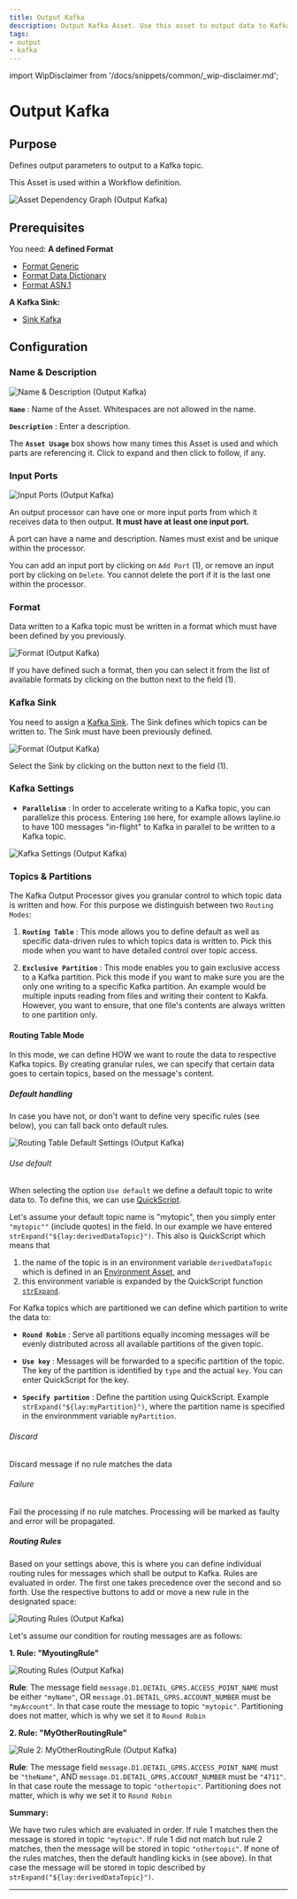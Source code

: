 ```yaml
---
title: Output Kafka
description: Output Kafka Asset. Use this asset to output data to Kafka.
tags:
- output
- kafka
---
```


import WipDisclaimer from '/docs/snippets/common/_wip-disclaimer.md';

# Output Kafka

## Purpose

Defines output parameters to output to a Kafka topic.

This Asset is used within a Workflow definition.

![](.asset-output-kafka_images/9b3202ba.png "Asset Dependency Graph (Output Kafka)")

## Prerequisites

You need:
**A defined Format**

* [Format Generic](/docs/assets/formats/asset-format-generic)
* [Format Data Dictionary](/docs/assets/formats/asset-format-data-dictionary)
* [Format ASN.1](/docs/assets/formats/asset-format-asn1)

**A Kafka Sink:**

* [Sink Kafka](/docs/assets/sinks/asset-sink-kafka)

## Configuration

### Name & Description

![](.asset-output-kafka_images/525aeabe.png "Name & Description (Output Kafka)")

**`Name`** : Name of the Asset. Whitespaces are not allowed in the name.

**`Description`** : Enter a description.

The **`Asset Usage`** box shows how many times this Asset is used and which parts are referencing it. Click to expand and then click to follow, if any.

### Input Ports

![](.asset-output-kafka_images/ad0ceb69.png "Input Ports (Output Kafka)")

An output processor can have one or more input ports from which it receives data to then output.
**It must have at least one input port.**

A port can have a name and description. Names must exist and be unique within the processor.

You can add an input port by clicking on `Add Port` (1), or remove an input port by clicking on `Delete`.
You cannot delete the port if it is the last one within the processor.

### Format

Data written to a Kafka topic must be written in a format which must have been defined by you previously.

![](.asset-output-kafka_images/407783b7.png "Format (Output Kafka)")

If you have defined such a format, then you can select it from the list of available formats by clicking on the button next to the field (1).

### Kafka Sink

You need to assign a [Kafka Sink](/docs/assets/sinks/asset-sink-kafka). The Sink defines which topics can be written to.
The Sink must have been previously defined.

![](.asset-output-kafka_images/407783b7.png "Format (Output Kafka)")

Select the Sink by clicking on the button next to the field (1).

### Kafka Settings

* **`Parallelism`** : In order to accelerate writing to a Kafka topic, you can parallelize this process.
  Entering `100` here, for example allows layline.io to have 100 messages "in-flight" to Kafka in parallel to be written to a Kafka topic.

![](.asset-output-kafka_images/80f062f9.png "Kafka Settings (Output Kafka)")

### Topics & Partitions

The Kafka Output Processor gives you granular control to which topic data is written and how.
For this purpose we distinguish between two `Routing Modes`:

1. **`Routing Table`** : This mode allows you to define default as well as specific data-driven rules to which topics data is written to.
   Pick this mode when you want to have detailed control over topic access.

2. **`Exclusive Partition`** : This mode enables you to gain exclusive access to a Kafka partition.
   Pick this mode if you want to make sure you are the only one writing to a specific Kafka partition.
   An example would be multiple inputs reading from files and writing their content to Kakfa.
   However, you want to ensure, that one file's contents are always written to one partition only.

#### Routing Table Mode

In this mode, we can define HOW we want to route the data to respective Kafka topics.
By creating granular rules, we can specify that certain data goes to certain topics, based on the message's content.

##### Default handling

In case you have not, or don't want to define very specific rules (see below), you can fall back onto default rules.

![](.asset-output-kafka_images/3c29306e.png "Routing Table Default Settings (Output Kafka)")

###### Use default

When selecting the option `Use default` we define a default topic to write data to.
To define this, we can use [QuickScript](/docs/lang-ref/quickscript/quickscript).

Let's assume your default topic name is "mytopic", then you simply enter `"mytopic""` (include quotes) in the field.
In our example we have entered `strExpand("${lay:derivedDataTopic}")`.
This also is QuickScript which means that

1. the name of the topic is in an environment variable `derivedDataTopic` which is defined in an [Environment Asset](/docs/assets/resources/asset-resource-environment),
   and
2. this environment variable is expanded by the QuickScript function [`strExpand`](/docs/lang-ref/quickscript/quickscript#strexpand).

For Kafka topics which are partitioned we can define which partition to write the data to:

* **`Round Robin`** : Serve all partitions equally incoming messages will be evenly distributed across all available partitions of the given topic.

* **`Use key`** : Messages will be forwarded to a specific partition of the topic. The key of the partition is identified by `type` and the actual `key`.
  You can enter QuickScript for the key.

* **`Specify partition`** : Define the partition using QuickScript. Example `strExpand("${lay:myPartition}")`, where the partition name is specified in the environmment variable `myPartition`.

###### Discard

Discard message if no rule matches the data

###### Failure

Fail the processing if no rule matches. Processing will be marked as faulty and error will be propagated.

##### Routing Rules

Based on your settings above, this is where you can define individual routing rules for messages which shall be output to Kafka.
Rules are evaluated in order. The first one takes precedence over the second and so forth.
Use the respective buttons to add or move a new rule in the designated space:

![](.asset-output-kafka_images/d5ba3f79.png "Routing Rules (Output Kafka)")

Let's assume our condition for routing messages are as follows:

**1. Rule: "MyoutingRule"**

![](.asset-output-kafka_images/052505d4.png "Routing Rules (Output Kafka)")

**Rule**: The message field `message.D1.DETAIL_GPRS.ACCESS_POINT_NAME` must be either `"myName"`, OR `message.D1.DETAIL_GPRS.ACCOUNT_NUMBER` must be `"myAccount"`.
In that case route the message to topic `"mytopic"`.
Partitioning does not matter, which is why we set it to `Round Robin`

**2. Rule: "MyOtherRoutingRule"**

![](.asset-output-kafka_images/a7bf0f08.png "Rule 2: MyOtherRoutingRule (Output Kafka)")

**Rule**: The message field `message.D1.DETAIL_GPRS.ACCESS_POINT_NAME` must be  `"theName"`, AND `message.D1.DETAIL_GPRS.ACCOUNT_NUMBER` must be `"4711"`.
In that case route the message to topic `"othertopic"`.
Partitioning does not matter, which is why we set it to `Round Robin`

**Summary:**

We have two rules which are evaluated in order.
If rule 1 matches then the message is stored in topic `"mytopic"`. If rule 1 did not match but rule 2 matches, then the message will be stored in topic `"othertopic"`.
If none of the rules matches, then the default handling kicks in (see above).
In that case the message will be stored in topic described by `strExpand("${lay:derivedDataTopic}")`.

---

<WipDisclaimer></WipDisclaimer>
